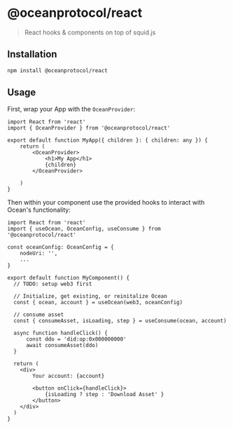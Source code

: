# @oceanprotocol/react

> React hooks & components on top of squid.js

## Installation

```bash
npm install @oceanprotocol/react
```

## Usage

First, wrap your App with the `OceanProvider`:

```tsx
import React from 'react'
import { OceanProvider } from '@oceanprotocol/react'

export default function MyApp({ children }: { children: any }) {
    return (
        <OceanProvider>
            <h1>My App</h1>
            {children}
        </OceanProvider>
        
    )
}
```

Then within your component use the provided hooks to interact with Ocean's functionality:

```tsx
import React from 'react'
import { useOcean, OceanConfig, useConsume } from '@oceanprotocol/react'

const oceanConfig: OceanConfig = {
    nodeUri: '',
    ...
}

export default function MyComponent() {
  // TODO: setup web3 first
  
  // Initialize, get existing, or reinitalize Ocean
  const { ocean, account } = useOcean(web3, oceanConfig)

  // consume asset
  const { consumeAsset, isLoading, step } = useConsume(ocean, account)

  async function handleClick() {
      const ddo = 'did:op:0x000000000'
      await consumeAsset(ddo)
  }

  return (
    <div>
        Your account: {account}

        <button onClick={handleClick}>
            {isLoading ? step : 'Download Asset' }
        </button>
    </div>
  )
}
```